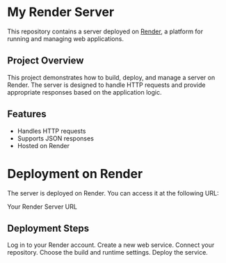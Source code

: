 # My Render Server

This repository contains a server deployed on [Render](https://render.com/), a platform for running and managing web applications.

## Project Overview

This project demonstrates how to build, deploy, and manage a server on Render. The server is designed to handle HTTP requests and provide appropriate responses based on the application logic.

## Features

- Handles HTTP requests
- Supports JSON responses
- Hosted on Render

 # Deployment on Render
The server is deployed on Render. You can access it at the following URL:

Your Render Server URL

## Deployment Steps
Log in to your Render account.
Create a new web service.
Connect your repository.
Choose the build and runtime settings.
Deploy the service.

